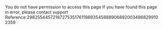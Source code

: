 You do not have permission to access this page If you have found this page in error, please contact support Reference:29825544572187275351761198935458889068920034968299102359